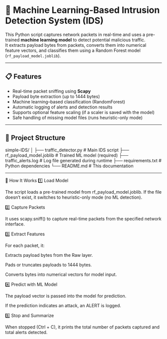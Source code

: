 # 🧠 Machine Learning-Based Intrusion Detection System (IDS)

This Python script captures network packets in real-time and uses a pre-trained **machine learning model** to detect potential malicious traffic.  
It extracts payload bytes from packets, converts them into numerical feature vectors, and classifies them using a Random Forest model (`rf_payload_model.joblib`).

---

## 📋 Features

- Real-time packet sniffing using **Scapy**
- Payload byte extraction (up to 1444 bytes)
- Machine learning–based classification (RandomForest)
- Automatic logging of alerts and detection results
- Supports optional feature scaling (if a scaler is saved with the model)
- Safe handling of missing model files (runs heuristic-only mode)

---

## 🧩 Project Structure

simple-IDS/
│
├── traffic_detector.py # Main IDS script
├── rf_payload_model.joblib # Trained ML model (required)
├── traffic_alerts.log # Log file generated during runtime
├── requirements.txt # Python dependencies
└── README.md # This documentation


---

🧠 How It Works
1️⃣ Load Model

The script loads a pre-trained model from rf_payload_model.joblib.
If the file doesn’t exist, it switches to heuristic-only mode (no ML detection).

2️⃣ Capture Packets

It uses scapy.sniff() to capture real-time packets from the specified network interface.

3️⃣ Extract Features

For each packet, it:

Extracts payload bytes from the Raw layer.

Pads or truncates payloads to 1444 bytes.

Converts bytes into numerical vectors for model input.

4️⃣ Predict with ML Model

The payload vector is passed into the model for prediction.

If the prediction indicates an attack, an ALERT is logged.

5️⃣ Stop and Summarize

When stopped (Ctrl + C), it prints the total number of packets captured and total alerts detected.
